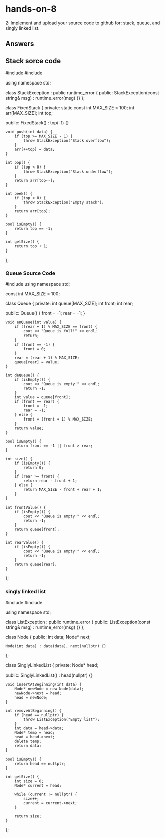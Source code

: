 # hands-on-8
2: Implement and upload your source code to github for: stack, queue, and singly linked list.

## Answers

## Stack sorce code
#include <iostream>
#include <stdexcept>

using namespace std;

class StackException : public runtime_error {
public:
    StackException(const string& msg) : runtime_error(msg) {}
};

class FixedStack {
private:
    static const int MAX_SIZE = 100;
    int arr[MAX_SIZE];
    int top;

public:
    FixedStack() : top(-1) {}

    void push(int data) {
        if (top >= MAX_SIZE - 1) {
            throw StackException("Stack overflow");
        }
        arr[++top] = data;
    }

    int pop() {
        if (top < 0) {
            throw StackException("Stack underflow");
        }
        return arr[top--];
    }

    int peek() {
        if (top < 0) {
            throw StackException("Empty stack");
        }
        return arr[top];
    }

    bool isEmpty() {
        return top == -1;
    }

    int getSize() {
        return top + 1;
    }
};

### Queue Source Code
#include <iostream>
using namespace std;

const int MAX_SIZE = 100;

class Queue {
private:
    int queue[MAX_SIZE];
    int front;
    int rear;

public:
    Queue() {
        front = -1;
        rear = -1;
    }

    void enQueue(int value) {
        if ((rear + 1) % MAX_SIZE == front) {
            cout << "Queue is full!" << endl;
            return;
        }
        if (front == -1) {
            front = 0;
        }
        rear = (rear + 1) % MAX_SIZE;
        queue[rear] = value;
    }

    int deQueue() {
        if (isEmpty()) {
            cout << "Queue is empty!" << endl;
            return -1;
        }
        int value = queue[front];
        if (front == rear) {
            front = -1;
            rear = -1;
        } else {
            front = (front + 1) % MAX_SIZE;
        }
        return value;
    }

    bool isEmpty() {
        return front == -1 || front > rear;
    }

    int size() {
        if (isEmpty()) {
            return 0;
        }
        if (rear >= front) {
            return rear - front + 1;
        } else {
            return MAX_SIZE - front + rear + 1;
        }
    }

    int frontValue() {
        if (isEmpty()) {
            cout << "Queue is empty!" << endl;
            return -1;
        }
        return queue[front];
    }

    int rearValue() {
        if (isEmpty()) {
            cout << "Queue is empty!" << endl;
            return -1;
        }
        return queue[rear];
    }
};

   ### singly linked list
   #include <iostream>
#include <stdexcept>

using namespace std;

class ListException : public runtime_error {
public:
    ListException(const string& msg) : runtime_error(msg) {}
};

class Node {
public:
    int data;
    Node* next;

    Node(int data) : data(data), next(nullptr) {}
};

class SinglyLinkedList {
private:
    Node* head;

public:
    SinglyLinkedList() : head(nullptr) {}

    void insertAtBeginning(int data) {
        Node* newNode = new Node(data);
        newNode->next = head;
        head = newNode;
    }

    int removeAtBeginning() {
        if (head == nullptr) {
            throw ListException("Empty list");
        }
        int data = head->data;
        Node* temp = head;
        head = head->next;
        delete temp;
        return data;
    }

    bool isEmpty() {
        return head == nullptr;
    }

    int getSize() {
        int size = 0;
        Node* current = head;

        while (current != nullptr) {
            size++;
            current = current->next;
        }

        return size;
    }
};
